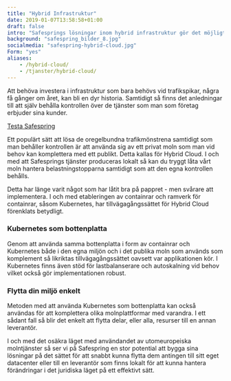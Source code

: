 ```yaml
---
title: "Hybrid Infrastruktur"
date: 2019-01-07T13:58:58+01:00
draft: false
intro: "Safesprings lösningar inom hybrid infrastruktur gör det möjligt för dig att kombinera kraften i molnet med din egen “on prem” eller managerad infrastruktur."
background: "safespring_bilder_8.jpg"
socialmedia: "safespring-hybrid-cloud.jpg"
Form: "yes"
aliases:
    - /hybrid-cloud/
    - /tjanster/hybrid-cloud/
---
```

<div class="ingress"><p>Att behöva investera i infrastruktur som bara behövs vid trafikspikar, några få gånger om året, kan bli en dyr historia. Samtidigt så finns det anledningar till att själv behålla kontrollen över de tjänster som man som företag erbjuder sina kunder.</p></div>

<a href="#testa-safespring" id="text-button">Testa Safespring</a>

Ett populärt sätt att lösa de oregelbundna trafikmönstrena samtidigt som man behåller kontrollen är att använda sig av ett privat moln som man vid behov kan komplettera med ett publikt. Detta kallas för Hybrid Cloud. I och med att Safesprings tjänster produceras lokalt  så kan du tryggt låta vårt moln hantera belastningstopparna samtidigt som att den egna kontrollen behålls.

Detta har länge varit något som har låtit bra på pappret - men svårare att implementera. I och med etableringen av containrar och ramverk för containrar, såsom Kubernetes, har tillvägagångssättet för Hybrid Cloud förenklats betydligt.

### Kubernetes som bottenplatta

Genom att använda samma bottenplatta i form av containrar och Kubernetes både i den egna miljön och i det publika moln som används som komplement så likriktas tillvägagångssättet oavsett var applikationen kör. I Kubernetes finns även stöd för lastbalanserare och autoskalning vid behov vilket också gör implementationen robust.

### Flytta din miljö enkelt

Metoden med att använda Kubernetes som bottenplatta kan också användas för att komplettera olika molnplattformar med varandra. I ett sådant fall så blir det enkelt att flytta delar, eller alla, resurser till en annan leverantör.

I och med det osäkra läget med användandet av utomeuropeiska molntjänster så ser vi på Safespring en stor potential att bygga sina lösningar på det sättet för att snabbt kunna flytta dem antingen till sitt eget datacenter eller till en leverantör som finns lokalt för att kunna hantera förändringar i det juridiska läget på ett effektivt sätt.
